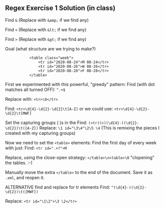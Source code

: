 ## Regex Exercise 1 Solution (in class)

Find `&` 
(Replace with `&amp;` if we find any)

Find `<` 
(Replace with `&lt;` if we find any)

Find `>` 
(Replace with `&gt;` if we find any)

Goal (what structure are we trying to make?)
```
           <table class="week">
               <tr id="2020-08-24">M 08-24</tr>
               <tr id="2020-08-26">W 08-26</tr>
               <tr id="2020-08-28">F 08-28</tr>
           </table>   
```
First we experimented with this powerful, "greedy" pattern:
Find (with dot matches all turned OFF): `^.+$`

Replace with: `<tr>\0</tr>`

Find: `<tr>\d{4}-\d{2}-\d{2}\t[A-Z]`
or we could use:
`<tr>\d{4}-\d{2}-\d{2}\t[MWF]`

Set the capturing groups ( )s in the Find:
``
(<tr)(>)(\d{4}-)(\d{2}-\d{2})\t([A-Z])
``
Replace:
`\1 id="\3\4"\2\5 \4`
(This is remixing the pieces I created with my capturing groups)

Now we need to set the `<table>` elements:
Find the first day of every week with just: 
Find: `<tr id=".+?">M`

Replace, using the close-open strategy:
`</table>\n<table>\0`
"clopening" the tables. :-)

Manually move the extra `</table>` to the end of the document.
Save it as `.xml`, and reopen it.

ALTERNATIVE find and replace for tr elements
Find: `^(\d{4}-)(\d{2}-\d{2})\t([MWF])`

Replace: `<tr id="\1\2">\3 \2</tr>`










